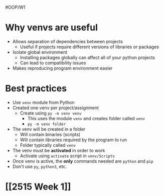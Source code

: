 #OOP/W1
# Why venvs are useful

- Allows separation of  dependencies between projects
	- Useful if projects require different versions of libraries or packages
- Isolate global environment
	- Installing packages globally can affect all of your python projects
	- Can lead to compatibility issues
- Makes reproducing program environment easier
# Best practices

- Use `venv` module from Python
- Created one venv per project/assignment
	- Create using `py -m venv venv`
		- This uses the module `venv` and creates folder called `venv`
		- `py -m venv folder`
- The venv will be created in a folder
	- Will contain binaries (scripts)
	- Will contain libraries required by the program to run
	- Folder typically called `venv`
- The venv must be **activated** in order to work
	- Activate using `activate` script in `venv/Scripts`
- Once venv is active, the **only** commands needed are `python` and `pip`
- Don't use `py`, `python3`, etc.

# [[2515 Week 1]]